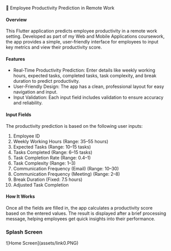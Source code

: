 📱 Employee Productivity Prediction in Remote Work

<h4>Overview</h4>
<p>This Flutter application predicts employee productivity in a remote work setting. Developed as part of my Web and Mobile Applications coursework, the app provides a simple, user-friendly interface for employees to input key metrics and view their productivity score.</p>

<h4>Features</h4>
<ul>
  <li>Real-Time Productivity Prediction: Enter details like weekly working hours, expected tasks, completed tasks, task complexity, and break duration to predict productivity.</li>
  <li>User-Friendly Design: The app has a clean, professional layout for easy navigation and input.</li>
  <li>Input Validation: Each input field includes validation to ensure accuracy and reliability.</li>
</ul>

<h4>Input Fields</h4>
<p>The productivity prediction is based on the following user inputs:</p>
<ol>
<li>
Employee ID</li>
<li>Weekly Working Hours (Range: 35–55 hours)</li>
<li>Expected Tasks (Range: 10–15 tasks)</li>
<li>Tasks Completed (Range: 6–15 tasks)</li>
<li>Task Completion Rate (Range: 0.4–1)</li>
<li>Task Complexity (Range: 1–3)</li>
<li>Communication Frequency (Email) (Range: 10–30)</li>
<li>Communication Frequency (Meeting) (Range: 2–8)</li>
<li>Break Duration (Fixed: 7.5 hours)</li>
<li>Adjusted Task Completion</li>
</ol>

<h4>How It Works</h4>
<p>Once all the fields are filled in, the app calculates a productivity score based on the entered values. The result is displayed after a brief processing message, helping employees get quick insights into their performance.</p>

<h3>Splash Screen</h3>
![Home Screen](assets/link0.PNG)
